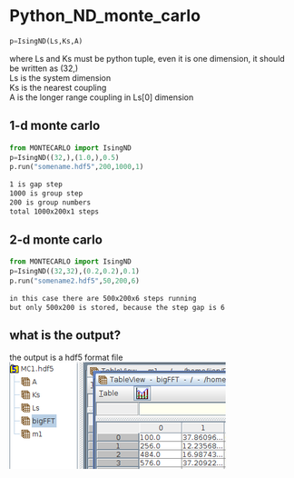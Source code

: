 # Python_ND_monte_carlo
```python
p=IsingND(Ls,Ks,A)
```
where Ls and Ks must be python tuple, even it is one dimension, it should be written as (32,)  
Ls is the system dimension  
Ks is the nearest coupling  
A is the longer range coupling in Ls[0] dimension

## 1-d monte carlo 

```python
from MONTECARLO import IsingND
p=IsingND((32,),(1.0,),0.5)
p.run("somename.hdf5",200,1000,1)
```
    
    1 is gap step
    1000 is group step
    200 is group numbers
    total 1000x200x1 steps
    
## 2-d monte carlo    
```python
from MONTECARLO import IsingND
p=IsingND((32,32),(0.2,0.2),0.1)
p.run("somename2.hdf5",50,200,6)
```
    in this case there are 500x200x6 steps running
    but only 500x200 is stored, because the step gap is 6
    
## what is the output?
the output is a hdf5 format file
![alt text](/image/h5file1.png "Logo Title Text 1")


